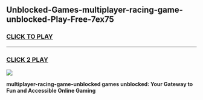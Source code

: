 
## Unblocked-Games-multiplayer-racing-game-unblocked-Play-Free-7ex75
<h3>
<a href="https://premium76.site?title=multiplayer-racing-game-unblocked&ref=23A">CLICK TO PLAY</a></h3>
<hr>

<h3>
<a href="https://premium76.site?title=multiplayer-racing-game-unblocked&ref=23A">CLICK 2 PLAY</a>
  
</h3>

<a href="https://premium76.site?title=multiplayer-racing-game-unblocked&ref=23A"><img src="https://clearcache.store/games.png"></a>


**multiplayer-racing-game-unblocked games unblocked: Your Gateway to Fun and Accessible Online Gaming**
